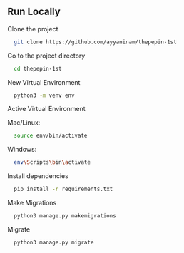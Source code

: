 ## Run Locally

Clone the project

```bash
  git clone https://github.com/ayyaninam/thepepin-1st
```

Go to the project directory

```bash
  cd thepepin-1st
```

New Virtual Environment

```bash
  python3 -m venv env
```

Active Virtual Environment 


Mac/Linux:

```bash
  source env/bin/activate
```

Windows:

```bash
  env\Scripts\bin\activate
```

Install dependencies

```bash
  pip install -r requirements.txt
```

Make Migrations

```bash
  python3 manage.py makemigrations
```

Migrate

```bash
  python3 manage.py migrate
```

